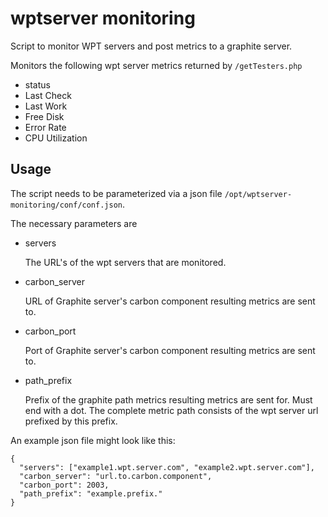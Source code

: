
# wptserver monitoring

Script to monitor WPT servers and post metrics to a graphite server.

Monitors the following wpt server metrics returned by `/getTesters.php`

* status
* Last Check
* Last Work
* Free Disk
* Error Rate
* CPU Utilization

## Usage

The script needs to be parameterized via a json file `/opt/wptserver-monitoring/conf/conf.json`.

The necessary parameters are

* servers

  The URL's of the wpt servers that are monitored.

* carbon_server

  URL of Graphite server's carbon component resulting metrics are sent to.

* carbon_port

  Port of Graphite server's carbon component resulting metrics are sent to.

* path_prefix

  Prefix of the graphite path metrics resulting metrics are sent for. Must end with a dot.
  The complete metric path consists of the wpt server url prefixed by this prefix.

An example json file might look like this:

    {
      "servers": ["example1.wpt.server.com", "example2.wpt.server.com"],
      "carbon_server": "url.to.carbon.component",
      "carbon_port": 2003,
      "path_prefix": "example.prefix."
    }
